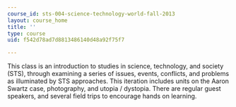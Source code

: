 ```yaml
---
course_id: sts-004-science-technology-world-fall-2013
layout: course_home
title: ''
type: course
uid: f542d78ad7d8813486140d48a92f75f7

---
```

This class is an introduction to studies in science, technology, and society (STS), through examining a series of issues, events, conflicts, and problems as illuminated by STS approaches. This iteration includes units on the Aaron Swartz case, photography, and utopia / dystopia. There are regular guest speakers, and several field trips to encourage hands on learning.

